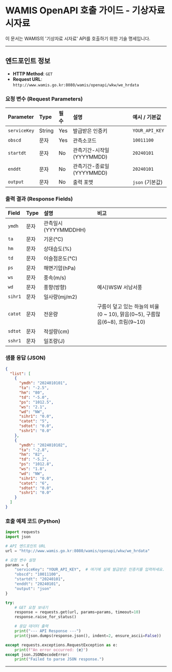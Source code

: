 # WAMIS OpenAPI 호출 가이드 - 기상자료 시자료

이 문서는 WAMIS의 '기상자료 시자료' API를 호출하기 위한 기술 명세입니다.

---

## 엔드포인트 정보

- **HTTP Method**: `GET`
- **Request URL**: `http://www.wamis.go.kr:8080/wamis/openapi/wkw/we_hrdata`

### 요청 변수 (Request Parameters)

| Parameter | Type | 필수 | 설명 | 예시 / 기본값 |
| :-------- | :--- | :--- | :--- | :------------ |
| `serviceKey` | String | Yes | 발급받은 인증키 | `YOUR_API_KEY` |
| `obscd` | 문자 | Yes | 관측소코드 | `10011100` |
| `startdt` | 문자 | No | 관측기간-시작일 (YYYYMMDD) | `20240101` |
| `enddt` | 문자 | No | 관측기간-종료일 (YYYYMMDD) | `20240101` |
| `output` | 문자 | No | 출력 포맷 | `json` (기본값) |

### 출력 결과 (Response Fields)

| Field | Type | 설명 | 비고 |
| :---- | :--- | :--- | :--- |
| `ymdh` | 문자 | 관측일시 (YYYYMMDDHH) | |
| `ta` | 문자 | 기온(°C) | |
| `hm` | 문자 | 상대습도(%) | |
| `td` | 문자 | 이슬점온도(°C) | |
| `ps` | 문자 | 해면기압(hPa) | |
| `ws` | 문자 | 풍속(m/s) | |
| `wd` | 문자 | 풍향(방향) | 예시)WSW 서남서풍 |
| `sihr1` | 문자 | 일사량(mj/m2) | |
| `catot` | 문자 | 전운량 | 구름이 덮고 있는 하늘의 비율(0 ~ 10), 맑음(0~5), 구름많음(6~8), 흐림(9~10) |
| `sdtot` | 문자 | 적설량(cm) | |
| `sshr1` | 문자 | 일조량(J) | |

### 샘플 응답 (JSON)

```json
{
  "list": [
    {
      "ymdh": "2024010101",
      "ta": "-2.5",
      "hm": "80",
      "td": "-5.0",
      "ps": "1012.5",
      "ws": "2.1",
      "wd": "NW",
      "sihr1": "0.0",
      "catot": "5",
      "sdtot": "0.0",
      "sshr1": "0.0"
    },
    {
      "ymdh": "2024010102",
      "ta": "-2.8",
      "hm": "82",
      "td": "-5.2",
      "ps": "1012.8",
      "ws": "1.8",
      "wd": "NW",
      "sihr1": "0.0",
      "catot": "6",
      "sdtot": "0.0",
      "sshr1": "0.0"
    }
  ]
}
```

### 호출 예제 코드 (Python)

```python
import requests
import json

# API 엔드포인트 URL
url = "http://www.wamis.go.kr:8080/wamis/openapi/wkw/we_hrdata"

# 요청 변수 설정
params = {
    "serviceKey": "YOUR_API_KEY",  # 여기에 실제 발급받은 인증키를 입력하세요.
    "obscd": "10011100",
    "startdt": "20240101",
    "enddt": "20240101",
    "output": "json"
}

try:
    # GET 요청 보내기
    response = requests.get(url, params=params, timeout=10)
    response.raise_for_status()

    # 응답 데이터 출력
    print("--- API Response ---")
    print(json.dumps(response.json(), indent=2, ensure_ascii=False))

except requests.exceptions.RequestException as e:
    print(f"An error occurred: {e}")
except json.JSONDecodeError:
    print("Failed to parse JSON response.")

```

---